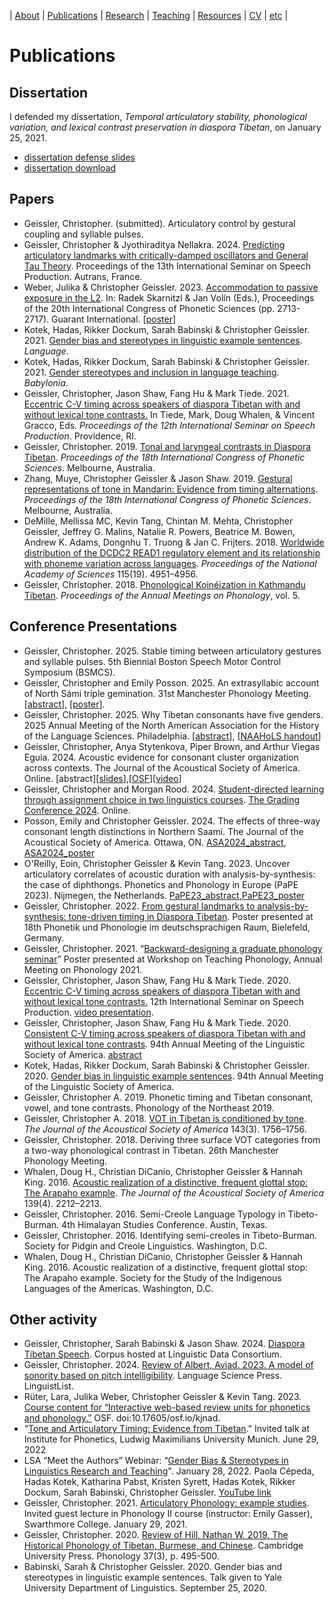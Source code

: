 | [About](https://cageissler.github.io) | [Publications](https://cageissler.github.io/publications) | [Research](https://cageissler.github.io/research) | [Teaching](https://cageissler.github.io/teaching) | [Resources](https://cageissler.github.io/resources) | [CV](https://cageissler.github.io/files/Geissler_CV.pdf) | [etc](https://cageissler.github.io/etc) |


# Publications


## Dissertation

I defended my dissertation, *Temporal articulatory stability, phonological variation, and lexical contrast preservation in diaspora Tibetan*, on January 25, 2021.

- [dissertation defense slides](https://cageissler.github.io/files/Geissler_defense_sildes.pdf)
- [dissertation download](https://cageissler.github.io/files/Geissler_dissertation_April2021.pdf)


## Papers

- Geissler, Christopher. (submitted). Articulatory control by gestural coupling and syllable pulses. 
- Geissler, Christopher & Jyothiraditya Nellakra. 2024. [Predicting articulatory landmarks with critically-damped oscillators and General Tau Theory](https://cageissler.github.io/files/Geissler_Nellakra_2024_paper.pdf). Proceedings of the 13th International Seminar on Speech Production. Autrans, France.
- Weber, Julika & Christopher Geissler. 2023. [Accommodation to passive exposure in the L2](https://cageissler.github.io/files/Weber_Geissler_IPChS2023.pdf). In: Radek Skarnitzl & Jan Volín (Eds.), Proceedings of the 20th International Congress of Phonetic Sciences (pp. 2713-2717). Guarant International. [[poster](https://cageissler.github.io/files/ICPhS_poster.pdf)]
- Kotek, Hadas, Rikker Dockum, Sarah Babinski & Christopher Geissler. 2021. [Gender bias and stereotypes in linguistic example sentences](https://cageissler.github.io/files/Kotek%20et%20al.%20-%202021%20-%20Gender%20bias%20and%20stereotypes%20in%20linguistic%20example%20.pdf). *Language*.
- Kotek, Hadas, Rikker Dockum, Sarah Babinski & Christopher Geissler. 2021. [Gender stereotypes and inclusion in language teaching](https://cageissler.github.io/files/Kotek%20et%20al.%20-%202021%20-%20Gender%20stereotypes%20and%20inclusion%20in%20language%20teach.pdf). *Babylonia*.
- Geissler, Christopher, Jason Shaw, Fang Hu & Mark Tiede. 2021. [Eccentric C-V timing across speakers of diaspora Tibetan with and without lexical tone contrasts.](https://cageissler.github.io/files/Geissler%20et%20al.%20-%202021%20-%20Eccentric%20CV%20timing%20across%20speakers%20of%20diaspora%20Ti.pdf) In Tiede, Mark, Doug Whalen, & Vincent Gracco, Eds. *Proceedings of the 12th International Seminar on Speech Production*. Providence, RI.
- Geissler, Christopher. 2019. [Tonal and laryngeal contrasts in Diaspora Tibetan](https://cageissler.github.io/files/Geissler%20-%202019%20-%20Tonal%20and%20laryngeal%20contrasts%20in%20diaspora%20Tibetan.pdf). *Proceedings of the 18th International Congress of Phonetic Sciences*. Melbourne, Australia.
- Zhang, Muye, Christopher Geissler & Jason Shaw. 2019. [Gestural representations of tone in Mandarin: Evidence from timing alternations](https://cageissler.github.io/files/Zhang%20et%20al.%20-%202019%20-%20Gestural%20representations%20of%20tone%20in%20Mandarin%20Evid.pdf). *Proceedings of the 18th International Congress of Phonetic Sciences*. Melbourne, Australia.
- DeMille, Mellissa MC, Kevin Tang, Chintan M. Mehta, Christopher Geissler, Jeffrey G. Malins, Natalie R. Powers, Beatrice M. Bowen, Andrew K. Adams, Dongnhu T. Truong & Jan C. Frijters. 2018. [Worldwide distribution of the DCDC2 READ1 regulatory element and its relationship with phoneme variation across languages](https://cageissler.github.io/files/DeMille%20et%20al.%20-%202018%20-%20Worldwide%20distribution%20of%20the%20DCDC2%20READ1%20regulato.pdf). *Proceedings of the National Academy of Sciences* 115(19). 4951–4956.
- Geissler, Christopher. 2018. [Phonological Koinéization in Kathmandu Tibetan](https://cageissler.github.io/files/Geissler%20-%202018%20-%20Phonological%20Koineization%20in%20Kathmandu%20Tibetan.pdf). *Proceedings of the Annual Meetings on Phonology*, vol. 5.

## Conference Presentations

- Geissler, Christopher. 2025. Stable timing between articulatory gestures and syllable pulses. 5th Biennial Boston Speech Motor Control Symposium (BSMCS).
- Geissler, Christopher and Emily Posson. 2025. An extrasyllabic account of North Sámi triple gemination. 31st Manchester Phonology Meeting. [[abstract](https://cageissler.github.io/files/mfm2025_Geissler_Posson.pdf)], [[poster](https://cageissler.github.io/files/Geissler_Posson_mfm2025_poster.pdf)].
- Geissler, Christopher. 2025. Why Tibetan consonants have five genders. 2025 Annual Meeting of the North American Association for the History of the Language Sciences. Philadelphia. [[abstract](https://cageissler.github.io/files/NAAHoLS_2025_abstract.pdf)], [[NAAHoLS handout](https://docs.google.com/document/d/128j2XvuKGKpwMKdz4RZl_alCwZaxobGAbCO_31lVLsI/edit?usp=sharing)]
- Geissler, Christopher, Anya Stytenkova, Piper Brown, and Arthur Viegas Eguia. 2024. Acoustic evidence for consonant cluster organization across contexts. The Journal of the Acoustical Society of America. Online. [abstract][[slides](/files/Geissler_etal_ASA_2024.pdf)],[[OSF](https://osf.io/nptmb/?view_only=fc021d500713425faa42b3d43d9ea63a)][[video](https://cageissler.github.io/files/Geissler_3aSCa3.mp4)]
- Geissler, Christopher and Morgan Rood. 2024. [Student-directed learning through assignment choice in two linguistics courses](https://cageissler.github.io/files/Geissler_Rood_presentation.pdf). [The Grading Conference 2024](https://thegradingconference.com/2024-session-descriptions/#disciplinary-applications-part-4). Online.
- Posson, Emily and Christopher Geissler. 2024. The effects of three-way consonant length distinctions in Northern Saami. The Journal of the Acoustical Society of America. Ottawa, ON. [ASA2024_abstract](https://pubs.aip.org/asa/jasa/article/155/3_Supplement/A338/3301423/The-effects-of-three-way-consonant-distinction-in), [ASA2024_poster](https://cageissler.github.io/files/Posson_Geissler_ASA2024_poster.pdf)
- O'Reilly, Eoin, Christopher Geissler & Kevin Tang. 2023. Uncover articulatory correlates of acoustic duration with analysis-by-synthesis: the case of diphthongs. Phonetics and Phonology in Europe (PaPE 2023). Nijmegen, the Netherlands. [PaPE23_abstract](https://cageissler.github.io/files/PaPE2023_Abstract.pdf),[PaPE23_poster](https://cageissler.github.io/files/PaPE2023_poster.pdf)
- Geissler, Christopher. 2022. [From gestural landmarks to analysis-by-synthesis: tone-driven timing in Diaspora Tibetan](https://cageissler.github.io/files/PP_2022_paper_1442.pdf). Poster presented at 18th Phonetik und Phonologie im deutschsprachigen Raum, Bielefeld, Germany.
- Geissler, Christopher. 2021. “[Backward-designing a graduate phonology seminar](https://cageissler.github.io/files/Geissler%20-%20Backward-designing%20a%20graduate%20phonology%20seminar.pdf)” Poster presented at Workshop on Teaching Phonology, Annual Meeting on Phonology 2021.
- Geissler, Christopher, Jason Shaw, Fang Hu & Mark Tiede. 2020. [Eccentric C-V timing across speakers of diaspora Tibetan with and without lexical tone contrasts.](https://github.com/cageissler/cageissler.github.io/raw/main/files/Geissler_170_Poster.pdf) 12th International Seminar on Speech Production. [video presentation](https://github.com/cageissler/cageissler.github.io/raw/main/files/Geissler_170_Tour.mp4).
- Geissler, Christopher, Jason Shaw, Fang Hu & Mark Tiede. 2020. [Consistent C-V timing across speakers of diaspora Tibetan with and without lexical tone contrasts](https://cageissler.github.io/files/Geissler_et_al_LSA_as_presented.pdf). 94th Annual Meeting of the Linguistic Society of America. [abstract](https://cageissler.github.io/files/LSA2020_abstract_EMA.pdf)
- Kotek, Hadas, Rikker Dockum, Sarah Babinski & Christopher Geissler. 2020. [Gender bias in linguistic example sentences](https://cageissler.github.io/files/LSA2020-gender-journals.pdf). 94th Annual Meeting of the Linguistic Society of America.
- Geissler, Christopher A. 2019. Phonetic timing and Tibetan consonant, vowel, and tone contrasts. Phonology of the Northeast 2019.
- Geissler, Christopher A. 2018. [VOT in Tibetan is conditioned by tone](https://asa.scitation.org/doi/abs/10.1121/1.5035746). *The Journal of the Acoustical Society of America* 143(3). 1756–1756.
- Geissler, Christopher. 2018. Deriving three surface VOT categories from a two-way phonological contrast in Tibetan. 26th Manchester Phonology Meeting.
- Whalen, Doug H., Christian DiCanio, Christopher Geissler & Hannah King. 2016. [Acoustic realization of a distinctive, frequent glottal stop: The Arapaho example](https://asa.scitation.org/doi/abs/10.1121/1.4950615). *The Journal of the Acoustical Society of America* 139(4). 2212–2213.
- Geissler, Christopher. 2016. Semi-Creole Language Typology in Tibeto-Burman. 4th Himalayan Studies Conference. Austin, Texas.
- Geissler, Christopher. 2016. Identifying semi-creoles in Tibeto-Burman. Society for Pidgin and Creole Linguistics. Washington, D.C.
- Whalen, Doug H., Christian DiCanio, Christopher Geissler & Hannah King. 2016. Acoustic realization of a distinctive, frequent glottal stop: The Arapaho example. Society for the Study of the Indigenous Languages of the Americas. Washington, D.C.


## Other activity

- Geissler, Christopher, Sarah Babinski & Jason Shaw. 2024. [Diaspora Tibetan Speech](https://catalog.ldc.upenn.edu/LDC2024S06). Corpus hosted at Linguistic Data Consortium.
- Geissler, Christopher. 2024. [Review of Albert, Aviad. 2023. A model of sonority based on pitch intelligibility](https://cageissler.github.io/files/Review_Albert_2023.pdf). Language Science Press. LinguistList.
- Rüter, Lara, Julika Weber, Christopher Geissler & Kevin Tang. 2023. [Course content for “Interactive web-based review units for phonetics and phonology.”](https://osf.io/kjnad/) OSF. doi:10.17605/osf.io/kjnad.
- “[Tone and Articulatory Timing: Evidence from Tibetan](https://cageissler.github.io/files/Geissler_Muenchen_29Jun2022.pdf).” Invited talk at Institute for Phonetics, Ludwig Maximilians University Munich. June 29, 2022
- LSA “Meet the Authors” Webinar: “[Gender Bias & Stereotypes in Linguistics Research and Teaching](https://cageissler.github.io/files/Meet-the-Authors-slides.pdf)". January 28, 2022. Paola Cépeda, Hadas Kotek, Katharina Pabst, Kristen Syrett, Hadas Kotek, Rikker Dockum, Sarah Babinski, Christopher Geissler. [YouTube link](https://www.youtube.com/watch?v=LFGeB1r3u9s)
- Geissler, Christopher. 2021. [Articulatory Phonology: example studies](https://cageissler.github.io/files/Geissler_guest_1-29-2021.pdf). Invited guest lecture in Phonology II course (instructor: Emily Gasser), Swarthmore College. January 29, 2021.
- Geissler, Christopher. 2020. [Review of Hill, Nathan W. 2019. The Historical Phonology of Tibetan,
Burmese, and Chinese](https://cageissler.github.io/files/Geissler_2020_review_Hill.pdf). Cambridge University Press. Phonology 37(3), p. 495-500.
- Babinski, Sarah & Christopher Geissler. 2020. Gender bias and stereotypes in linguistic example sentences. Talk given to Yale University Department of Linguistics. September 25, 2020.
